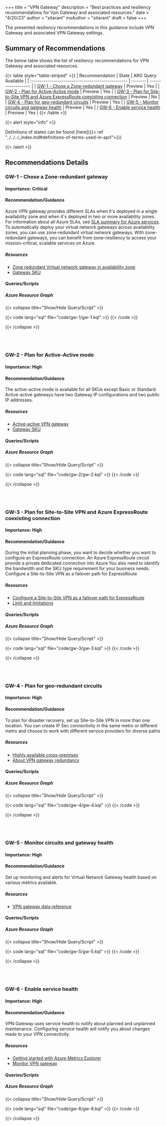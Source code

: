 +++
title = "VPN Gateway"
description = "Best practices and resiliency recommendations for Vpn Gateway and associated resources."
date = "4/20/23"
author = "sitarant"
msAuthor = "sitarant"
draft = false
+++

The presented resiliency recommendations in this guidance include VPN Gateway and associated VPN Gateway settings.

## Summary of Recommendations

The below table shows the list of resiliency recommendations for VPN Gateway and associated resources.

{{< table style="table-striped" >}}
| Recommendation                                    |  State   | ARG Query Available |
| :------------------------------------------------ | :------: | :-----------------: |
| [GW-1 - Chose a Zone-redundant gateway](#gw-1---chose-a-zone-redundant-gateway)                                                         | Preview  |         Yes          |
| [GW-2 - Plan for Active-Active mode](#gw-2---plan-for-active-active-mode)                                                               | Preview  |         Yes          |
| [GW-3 - Plan for Site-to-Site VPN and Azure ExpressRoute coexisting connection](#gw-3---plan-for-site-to-site-VPN-and-azure-expressroute-cpoexisting-connection)                                                         | Preview  |         No          |
| [GW-4 - Plan for geo-redundant circuits](#gw-4---plan-for-geo-redudnant-circuits)                                                       | Preview  |         Yes          |
| [GW-5 - Monitor circuits and gateway health](#gw-5---monitor-circuits-and-gateway-health)                                               | Preview  |         Yes          |
| [GW-6 - Enable service health](#gw-6---enable-service-health)                                                                           | Preview  |         Yes          |
{{< /table >}}

{{< alert style="info" >}}

Definitions of states can be found [here]({{< ref "../../../_index.md#definitions-of-terms-used-in-aprl">}})

{{< /alert >}}

## Recommendations Details

### GW-1 - Chose a Zone-redundant gateway

#### Importance: Critical

#### Recommendation/Guidance

Azure VPN gateway provides different SLAs when it's deployed in a single availability zone and when it's deployed in two or more availability zones. For information about all Azure SLAs, see [SLA summary for Azure services](https://www.microsoft.com/licensing/docs/view/Service-Level-Agreements-SLA-for-Online-Services?lang=1).
To automatically deploy your virtual network gateways across availability zones, you can use zone-redundant virtual network gateways. With zone-redundant gateways, you can benefit from zone-resiliency to access your mission-critical, scalable services on Azure.

##### Resources

- [Zone redundant Virtual network gateway in availability zone](https://learn.microsoft.com/en-us/azure/vpn-gateway/about-zone-redundant-vnet-gateways)
- [Gateway SKU](https://learn.microsoft.com/en-us/azure/vpn-gateway/about-zone-redundant-vnet-gateways#gwskus)

#### Queries/Scripts

##### Azure Resource Graph

{{< collapse title="Show/Hide Query/Script" >}}

{{< code lang="sql" file="code/gw-1/gw-1.kql" >}} {{< /code >}}

{{< /collapse >}}

<br><br>

### GW-2 - Plan for Active-Active mode

#### Importance: High

#### Recommendation/Guidance

The active-active mode is available for all SKUs except Basic or Standard.
Active-active gateways have two Gateway IP configurations and two public IP addresses.


##### Resources

- [Active-active VPN gateway](https://learn.microsoft.com/en-us/azure/vpn-gateway/active-active-portal#gateway)
- [Gateway SKU](https://learn.microsoft.com/en-us/azure/vpn-gateway/vpn-gateway-about-vpn-gateway-settings#gwsku)

#### Queries/Scripts

##### Azure Resource Graph

{{< collapse title="Show/Hide Query/Script" >}}

{{< code lang="sql" file="code/gw-2/gw-2.kql" >}} {{< /code >}}

{{< /collapse >}}

<br><br>

### GW-3 - Plan for Site-to-Site VPN and Azure ExpressRoute coexisting connection

#### Importance: High

#### Recommendation/Guidance

During the initial planning phase, you want to decide whether you want to configure an ExpressRoute connection.
An Azure ExpressRoute circuit provide a private dedicated connection into Azure.You also need to identify the bandwidth and the SKU type requirement for your business needs. Configure a Site-to-Site VPN as a failover path for ExpressRoute

##### Resources

- [Configure a Site-to-Site VPN as a failover path for ExpressRoute](https://learn.microsoft.com/en-us/azure/expressroute/expressroute-howto-coexist-resource-manager#configuration-designs)
- [Limit and limitations](https://learn.microsoft.com/en-us/azure/expressroute/expressroute-howto-coexist-resource-manager#limits-and-limitations)

#### Queries/Scripts

##### Azure Resource Graph

{{< collapse title="Show/Hide Query/Script" >}}

{{< code lang="sql" file="code/gw-3/gw-3.kql" >}} {{< /code >}}

{{< /collapse >}}

<br><br>

### GW-4 - Plan for geo-redundant circuits

#### Importance: High

#### Recommendation/Guidance

To plan for disaster recovery, set up Site-to-Site VPN in more than one location. You can create IP Sec connectivity in the same metro or different metro and choose to work with different service providers for diverse paths

##### Resources

- [Highly available cross-premises](https://learn.microsoft.com/en-us/azure/vpn-gateway/vpn-gateway-highlyavailable)
- [About VPN gateway redundancy](https://learn.microsoft.com/en-us/azure/vpn-gateway/vpn-gateway-highlyavailable#about-vpn-gateway-redundancy)


#### Queries/Scripts

##### Azure Resource Graph

{{< collapse title="Show/Hide Query/Script" >}}

{{< code lang="sql" file="code/gw-4/gw-4.kql" >}} {{< /code >}}

{{< /collapse >}}

<br><br>
### GW-5 - Monitor circuits and gateway health

#### Importance: High

#### Recommendation/Guidance

Set up monitoring and alerts for Virtual Network Gateway health based on various metrics available.

##### Resources

- [VPN gateway data reference ](https://learn.microsoft.com/en-us/azure/vpn-gateway/monitor-vpn-gateway-reference)

#### Queries/Scripts

##### Azure Resource Graph

{{< collapse title="Show/Hide Query/Script" >}}

{{< code lang="sql" file="code/gw-5/gw-5.kql" >}} {{< /code >}}

{{< /collapse >}}

<br><br>

### GW-6 - Enable service health

#### Importance: High

#### Recommendation/Guidance

VPN Gateway uses service health to notify about planned and unplanned maintenance. Configuring service health will notify you about changes made to your VPN connectivity.

##### Resources

- [Getting started with Azure Metrics Explorer](hhttps://learn.microsoft.com/en-us/azure/azure-monitor/essentials/metrics-getting-started)
- [Monitor VPN gateway](hhttps://learn.microsoft.com/en-us/azure/vpn-gateway/monitor-vpn-gateway-reference#metrics)

#### Queries/Scripts

##### Azure Resource Graph

{{< collapse title="Show/Hide Query/Script" >}}

{{< code lang="sql" file="code/gw-6/gw-6.kql" >}} {{< /code >}}

{{< /collapse >}}

<br><br>
